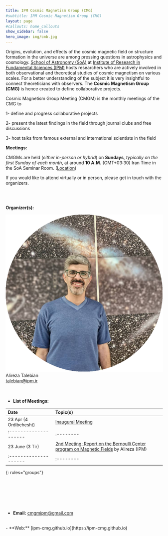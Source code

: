 ```yaml
---
title: IPM Cosmic Magnetism Group (CMG)
#subtitle: IPM Cosmic Magnetism Group (CMG)
layout: page
#callouts: home_callouts
show_sidebar: false
hero_image: img/cmb.jpg
---
```


Origins, evolution, and effects of the cosmic magnetic field on structure formation in the universe are among pressing questions in astrophysics and cosmology.  [School of Astronomy (SoA)](https://astro.ipm.ac.ir/) at [Institute of Research in Fundamental Sciences (IPM)](https://www.ipm.ir/) hosts researchers who are actively involved in both observational and theoretical studies of cosmic magnetism on various scales. For a better understanding of the subject it is very insightful to connect theoreticians with observers. The **Cosmic Magnetism Group (CMG)** is hence created to define collaborative projects.

Cosmic Magnetism Group Meeting (CMGM) is the monthly meetings of the CMG to

1- define and progress collaborative projects

2- present the latest findings in the field through journal clubs and free discussions

3- host talks from famous external and international scientists in the field



<!--
 at the SoA in the IPM. 
--->
<!--- Here are another way to add comments in Markdown:)
		[//]: # (comment) 
--->

**Meetings:**

CMGMs are held (*either in-person or hybrid*) on  **Sundays**, *typically on the first Sunday of each month*, at around **10 A.M.** (GMT+03:30) Iran Time in the SoA Seminar Room. ([Location](https://www.google.com/maps/place/Institute+for+Astronomy/@35.8039058,51.4900625,17z/data=!4m5!3m4!1s0x3f8e051f03317155:0xb31622adb7a45cc1!8m2!3d35.8053223!4d51.4915255))

If you would like to attend virtually or in person, please get in touch with the organizers.

<br>
<br>

**Organizer(s):**

<div class="container">
  <img src="img/alireza.png" class="image is-128x128">
  <div class="overlay">
  	Alireza Talebian
  	<br>
  	<a href = "mailto: talebian@ipm.ir"> talebian@ipm.ir </a>
  </div>
</div>

<br>
<br>

- **List of Meetings:**



| Date                | Topic(s) |
|:--------------------|:--------|
|23 Apr (4 Ordibehesht) |[Inaugural Meeting](/Meetings/2024/23_04_2024_Inaugural_Meeting) |
|:--------------------|:--------|:---------|:---------|
|23 June (3 Tir)      |[2nd Meeting: Report on the Bernoulli Center program on Magnetic Fields](/Meetings/2024/17_06_2024_Alireza) by Alireza (IPM)|
|:--------------------|:--------|:---------|:---------|
{: rules="groups"}


<br>
<br>
<!---
**Current Status:**
--->
<br>
<br>
<br>

- **Email:**
<a href = "mailto: cmgmipm@gmail.com"> cmgmipm@gmail.com </a>
<br>
- **Web:** [ipm-cmg.github.io](https://ipm-cmg.github.io)



<!---
email: **cmgmipm@gmail.com**

web: **https://ipm-cmg.github.io**

Special thanks to S.Mohammad Hosseinirad for his invaluable contributions to this website.

[https://github.com/ipm-oam](https://github.com/ipm-oam/ipm-oam.github.io)

[ipm-oam.github.io](https://ipm-oam.github.io)
--->


